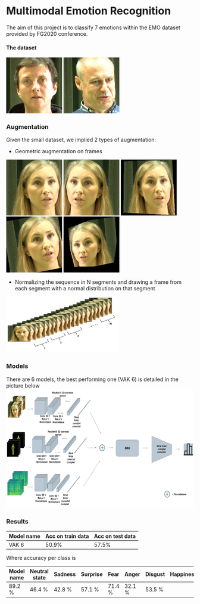 # Multimodal Emotion Recognition

The aim of this project is to classify 7 emotions within the EMO dataset provided by FG2020 conference.

#### The dataset

<img src="./pics/1.png"  width="150" height="150"> <img src="./pics/2.png"  width="150" height="150">




### Augmentation
Given the small dataset, we implied 2 types of augmentation:
* Geometric augmentation on frames

<img src="/pics/normal.png"  width="150" height="150"> <img src="/pics/mirror.png"  width="150" height="150">
<img src="/pics/perspective.png"  width="150" height="150">
<img src="/pics/rotate.png"  width="150" height="150">
<img src="/pics/rotate+perspective.png"  width="150" height="150">

* Normalizing the sequence in N segments and drawing a frame from each segment with a normal distribution on that segment

<img src="/pics/aug.png"  width="300" height="150">

### Models
There are 6 models, the best performing one (VAK 6) is detailed in the picture below
<img src="/pics/vak_final.png"  width="680" height="320">
 

### Results
| Model name  | Acc on train data  | Acc on test data  |
|---|---|---|
| VAK 6  | 50.9%  | 57.5%  |

Where accuracy per class is

| Model name  | Neutral state  | Sadness | Surprise | Fear | Anger | Disgust | Happiness | 
|---|---|---|---|---|---|---|---|
| 89.2 % | 46.4 % | 42.8 %| 57.1 % | 71.4 % | 32.1 %| 53.5 % | 
